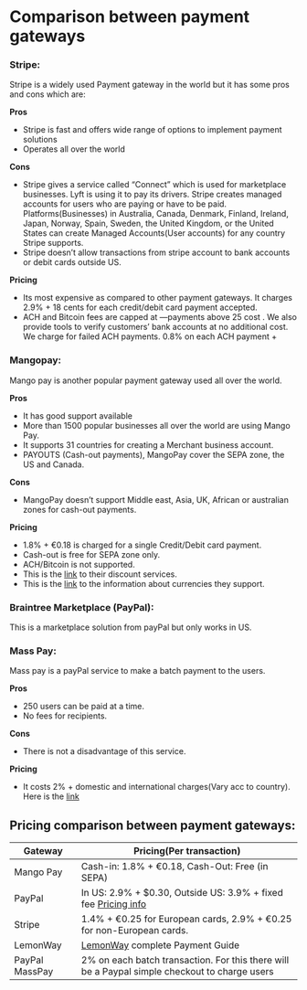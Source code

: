 # Comparison between payment gateways

### Stripe:
Stripe is a widely used Payment gateway in the world but it has some pros and cons which are:

**Pros**
* Stripe is fast and offers wide range of options to implement payment solutions 
* Operates all over the world

**Cons**
* Stripe gives a service called “Connect” which is used for marketplace businesses. Lyft is using it to pay its drivers. Stripe creates managed accounts for users who are paying or have to be paid. Platforms(Businesses) in Australia, Canada, Denmark, Finland, Ireland, Japan, Norway, Spain, Sweden, the United Kingdom, or the United States can create Managed Accounts(User accounts) for any country Stripe supports.
* Stripe doesn’t allow transactions from stripe account to bank accounts or debit cards outside US.

**Pricing**
* Its most expensive as compared to other payment gateways. It charges 2.9% + 18 cents for each credit/debit card payment accepted.
* ACH and Bitcoin fees are capped at —payments above 25 cost . We also provide tools to verify customers’ bank accounts at no additional cost. We charge  for failed ACH payments. 0.8% on each ACH payment + 


### Mangopay:
Mango pay is another popular payment gateway used all over the world.

**Pros**
* It has good support available
* More than 1500 popular businesses all over the world are using Mango Pay.
* It supports 31 countries for creating a Merchant business account.
* PAYOUTS (Cash-out payments), MangoPay cover the SEPA zone, the US and Canada.

**Cons**
* MangoPay doesn’t support Middle east, Asia, UK, African or australian zones for cash-out payments.

**Pricing**
* 1.8% + €0.18 is charged for a single Credit/Debit card payment.
* Cash-out is free for SEPA zone only.
* ACH/Bitcoin is not supported.
* This is the [link](https://www.mangopay.com/pricing/pricing-worldwide/#volumeDiscount) to their discount services.
* This is the [link](https://www.mangopay.com/pricing/pricing-worldwide/) to the information about currencies they support.


### Braintree Marketplace (PayPal):
This is a marketplace solution from payPal but only works in US.


### Mass Pay:
Mass pay is a payPal service to make a batch payment to the users. 

**Pros**
* 250 users can be paid at a time.
* No fees for recipients.

**Cons**
* There is not a disadvantage of this service.

**Pricing**
* It costs 2% + domestic and international charges(Vary acc to country). Here is the [link](https://developer.paypal.com/docs/classic/products/mass-pay/)

## Pricing comparison between payment gateways:

| Gateway | Pricing(Per transaction) |
| --- | --- |
| Mango Pay | Cash-in: 1.8% + €0.18, Cash-Out: Free (in SEPA) |
| PayPal | In US: 2.9% + $0.30, Outside US: 3.9% + fixed fee [Pricing info](https://www.paypal.com/us/webapps/mpp/merchant-fees) |
| Stripe | 1.4%  + €0.25 for European cards, 2.9%  + €0.25 for non-European cards. |
| LemonWay | [LemonWay](https://www.lemonway.com/en/prices/) complete Payment Guide |
| PayPal MassPay | 2% on each batch transaction. For this there will be a Paypal simple checkout to charge users |



